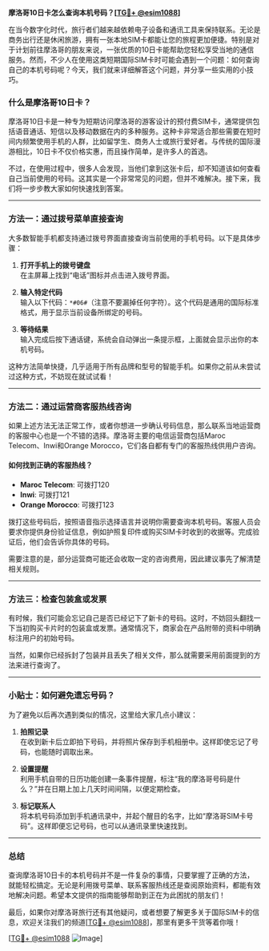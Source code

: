 **摩洛哥10日卡怎么查询本机号码？[[TG💪+ @esim1088](https://t.me/s/esim1088)]**

在当今数字化时代，旅行者们越来越依赖电子设备和通讯工具来保持联系。无论是商务出行还是休闲旅游，拥有一张本地SIM卡都能让您的旅程更加便捷。特别是对于计划前往摩洛哥的朋友来说，一张优质的10日卡能帮助您轻松享受当地的通信服务。然而，不少人在使用这类短期国际SIM卡时可能会遇到一个问题：如何查询自己的本机号码呢？今天，我们就来详细解答这个问题，并分享一些实用的小技巧。

### 什么是摩洛哥10日卡？

摩洛哥10日卡是一种专为短期访问摩洛哥的游客设计的预付费SIM卡，通常提供包括语音通话、短信以及移动数据在内的多种服务。这种卡非常适合那些需要在短时间内频繁使用手机的人群，比如留学生、商务人士或旅行爱好者。与传统的国际漫游相比，10日卡不仅价格实惠，而且操作简单，是许多人的首选。

不过，在使用过程中，很多人会发现，当他们拿到这张卡后，却不知道该如何查看自己当前使用的号码。这其实是一个非常常见的问题，但并不难解决。接下来，我们将一步步教大家如何快速找到答案。

---

### 方法一：通过拨号菜单直接查询

大多数智能手机都支持通过拨号界面直接查询当前使用的手机号码。以下是具体步骤：

1. **打开手机上的拨号键盘**  
   在主屏幕上找到“电话”图标并点击进入拨号界面。

2. **输入特定代码**  
   输入以下代码：`*#06#`（注意不要漏掉任何字符）。这个代码是通用的国际标准格式，用于显示当前设备所绑定的号码。

3. **等待结果**  
   输入完成后按下通话键，系统会自动弹出一条提示框，上面就会显示出你的本机号码。

这种方法简单快捷，几乎适用于所有品牌和型号的智能手机。如果你之前从未尝试过这种方式，不妨现在就试试看！

---

### 方法二：通过运营商客服热线咨询

如果上述方法无法正常工作，或者你想进一步确认号码信息，那么联系当地运营商的客服中心也是一个不错的选择。摩洛哥主要的电信运营商包括Maroc Telecom、Inwi和Orange Morocco，它们各自都有专门的客服热线供用户咨询。

#### 如何找到正确的客服热线？
- **Maroc Telecom**: 可拨打120
- **Inwi**: 可拨打121
- **Orange Morocco**: 可拨打123

拨打这些号码后，按照语音指示选择语言并说明你需要查询本机号码。客服人员会要求你提供身份验证信息，例如护照复印件或购买SIM卡时收到的收据等。完成验证后，他们会告诉你具体的号码。

需要注意的是，部分运营商可能还会收取一定的咨询费用，因此建议事先了解清楚相关规则。

---

### 方法三：检查包装盒或发票

有时候，我们可能会忘记自己是否已经记下了新卡的号码。这时，不妨回头翻找一下当初购买卡片时的包装盒或发票。通常情况下，商家会在产品附带的资料中明确标注用户的初始号码。

当然，如果你已经拆封了包装并且丢失了相关文件，那么就需要采用前面提到的方法来进行查询了。

---

### 小贴士：如何避免遗忘号码？

为了避免以后再次遇到类似的情况，这里给大家几点小建议：

1. **拍照记录**  
   在收到新卡后立即拍下号码，并将照片保存到手机相册中。这样即使忘记了号码，也能随时调取出来。

2. **设置提醒**  
   利用手机自带的日历功能创建一条事件提醒，标注“我的摩洛哥号码是什么？”并在日期上加上几天时间间隔，以便定期检查。

3. **标记联系人**  
   将本机号码添加到手机通讯录中，并起个醒目的名字，比如“摩洛哥SIM卡号码”。这样即便忘记号码，也可以从通讯录里快速找到。

---

### 总结

查询摩洛哥10日卡的本机号码并不是一件复杂的事情，只要掌握了正确的方法，就能轻松搞定。无论是利用拨号菜单、联系客服热线还是查阅原始资料，都能有效地解决问题。希望本文提供的指南能够帮助到正在为此困扰的朋友们！

最后，如果你对摩洛哥旅行还有其他疑问，或者想要了解更多关于国际SIM卡的信息，欢迎关注我们的频道[[TG💪+ @esim1088](https://t.me/s/esim1088)]，那里有更多干货等着你哦！

[[TG💪+ @esim1088](https://t.me/s/esim1088) ![Image](https://i.postimg.cc/4NQfJmqS/Snipaste-2025-05-13-00-14-12.png)]